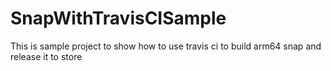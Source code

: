 # SnapWithTravisCISample
This is sample project to show how to use travis ci to build arm64 snap and release it to store
